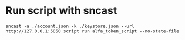 # Run script with sncast

```
sncast -a ./account.json -k ./keystore.json --url http://127.0.0.1:5050 script run alfa_token_script --no-state-file
```
